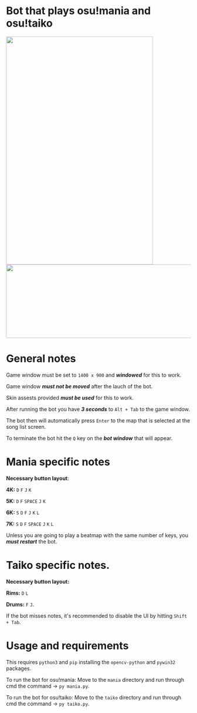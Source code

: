# Bot that plays osu!mania and osu!taiko


<p float="left">
  <img src="https://user-images.githubusercontent.com/80072600/119259630-a0bf3d00-bbbe-11eb-96c5-c0ce6019c89f.gif" width="400" height="620" />
  <img src="https://user-images.githubusercontent.com/80072600/119258685-5340d100-bbba-11eb-8a2a-5a7f9c6b6a75.gif" width="600" height="200" />
</p>

# General notes
Game window must be set to ```1400 x 900``` and ***windowed*** for this to work.

Game window ***must not be moved*** after the lauch of the bot.

Skin assests provided ***must be used*** for this to work.

After running the bot you have ***3 seconds*** to ```Alt + Tab``` to the game window.

The bot then will automatically press ```Enter``` to the map that is selected at the song list screen.

To terminate the bot hit the ```Q``` key on the ***bot window*** that will appear.

# Mania specific notes
**Necessary button layout**: 

**4K:**  ```D``` ```F``` ```J``` ```K```

**5K:**  ```D``` ```F``` ```SPACE``` ```J``` ```K```

**6K:**  ```S``` ```D``` ```F``` ```J``` ```K``` ```L```

**7K:**  ```S``` ```D``` ```F``` ```SPACE``` ```J``` ```K``` ```L```

Unless you are going to play a beatmap with the same number of keys, you ***must restart*** the bot.


# Taiko specific notes.
**Necessary button layout:**

**Rims:**  ```D``` ```L``` 

**Drums:**  ```F``` ```J```.

If the bot misses notes, it's recommended to disable the UI by hitting ```Shift + Tab```.

# Usage and requirements

This requires ```python3``` and ```pip``` installing the ```opencv-python``` and ```pywin32``` packages.

To run the bot for osu!mania:
Move to the ```mania``` directory and run through cmd the command -> ```py mania.py```.

To run the bot for osu!taiko:
Move to the ```taiko``` directory and run through cmd the command -> ```py taiko.py```.
